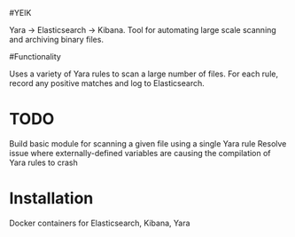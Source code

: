 #YElK

Yara -> Elasticsearch -> Kibana. Tool for automating large scale scanning and archiving binary files.

#Functionality

Uses a variety of Yara rules to scan a large number of files. For each rule, record any positive matches and log to Elasticsearch.

# TODO

Build basic module for scanning a given file using a single Yara rule
Resolve issue where externally-defined variables are causing the compilation of Yara rules to crash

# Installation

Docker containers for Elasticsearch, Kibana, Yara
